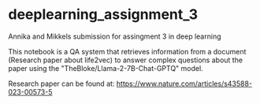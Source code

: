 # deeplearning_assignment_3
Annika and Mikkels submission for assingment 3 in deep learning

This notebook is a QA system that retrieves information from a document (Research paper about life2vec) to answer complex questions about the paper using the "TheBloke/Llama-2-7B-Chat-GPTQ" model.

Research paper can be found at: https://www.nature.com/articles/s43588-023-00573-5
